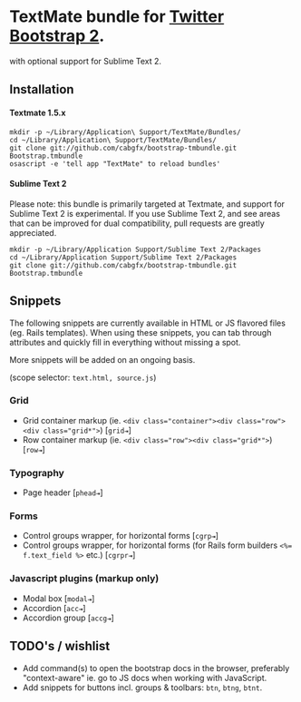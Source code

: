 # TextMate bundle for [Twitter Bootstrap 2](http://twitter.github.com/bootstrap).
with optional support for Sublime Text 2.

## Installation

#### Textmate 1.5.x

```
mkdir -p ~/Library/Application\ Support/TextMate/Bundles/
cd ~/Library/Application\ Support/TextMate/Bundles/
git clone git://github.com/cabgfx/bootstrap-tmbundle.git Bootstrap.tmbundle
osascript -e 'tell app "TextMate" to reload bundles'
```

#### Sublime Text 2
Please note: this bundle is primarily targeted at Textmate, and support for Sublime Text 2 is experimental.
If you use Sublime Text 2, and see areas that can be improved for dual compatibility, pull requests are greatly appreciated.

```
mkdir -p ~/Library/Application Support/Sublime Text 2/Packages
cd ~/Library/Application Support/Sublime Text 2/Packages
git clone git://github.com/cabgfx/bootstrap-tmbundle.git Bootstrap.tmbundle
```

## Snippets

The following snippets are currently available in HTML or JS flavored files (eg. Rails templates).
When using these snippets, you can tab through attributes and quickly fill in everything without missing a spot.

More snippets will be added on an ongoing basis.

(scope selector: `text.html, source.js`)

### Grid
* Grid container markup (ie. `<div class="container"><div class="row"><div class="grid*">`) [`grid⇥`]
* Row container markup (ie. `<div class="row"><div class="grid*">`) [`row⇥`]

### Typography
* Page header [`phead⇥`]

### Forms
* Control groups wrapper, for horizontal forms [`cgrp⇥`]
* Control groups wrapper, for horizontal forms (for Rails form builders `<%= f.text_field %>` etc.) [`cgrpr⇥`]

### Javascript plugins (markup only)
* Modal box [`modal⇥`]
* Accordion [`acc⇥`]
* Accordion group [`accg⇥`]

## TODO's / wishlist

* Add command(s) to open the bootstrap docs in the browser, preferably "context-aware" ie. go to JS docs when working with JavaScript.
* Add snippets for buttons incl. groups & toolbars: `btn`, `btng`, `btnt`.